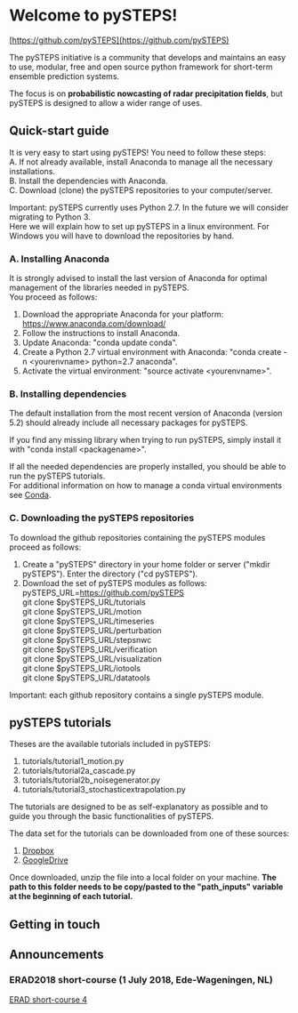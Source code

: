 # Welcome to pySTEPS!
[https://github.com/pySTEPS](https://github.com/pySTEPS)

The pySTEPS initiative is a community that develops and maintains an easy to use, modular, free and open source python framework for short-term ensemble prediction systems.

The focus is on **probabilistic nowcasting of radar precipitation fields**, but pySTEPS is designed to allow a wider range of uses.

## Quick-start guide
It is very easy to start using pySTEPS! You need to follow these steps:  <br/>
A. If not already available, install Anaconda to manage all the necessary installations.  <br/>
B. Install the dependencies with Anaconda.  <br/>
C. Download (clone) the pySTEPS repositories to your computer/server. <br/>

Important: pySTEPS currently uses Python 2.7. In the future we will consider migrating to Python 3. <br/>
Here we will explain how to set up pySTEPS in a linux environment. For Windows you will have to download the repositories by hand.


### A. Installing Anaconda
It is strongly advised to install the last version of Anaconda for optimal management of the libraries needed in pySTEPS. <br/> 
You proceed as follows: <br/>
1. Download the appropriate Anaconda for your platform: https://www.anaconda.com/download/ <br/>
2. Follow the instructions to install Anaconda. <br/>
3. Update Anaconda: "conda update conda". <br/>
4. Create a Python 2.7 virtual environment with Anaconda: "conda create -n \<yourenvname\> python=2.7 anaconda". <br/>
5. Activate the virtual environment: "source activate \<yourenvname\>". <br/>
  
### B. Installing dependencies  
The default installation from the most recent version of Anaconda (version 5.2) should already include all necessary packages for pySTEPS. 

If you find any missing library when trying to run pySTEPS, simply install it with "conda install \<packagename\>".

If all the needed dependencies are properly installed, you should be able to run the pySTEPS tutorials. <br/>
For additional information on how to manage a conda virtual environments see [Conda](https://uoa-eresearch.github.io/eresearch-cookbook/recipe/2014/11/20/conda/).

### C. Downloading the pySTEPS repositories
To download the github repositories containing the pySTEPS modules proceed as follows:
1. Create a "pySTEPS" directory in your home folder or server ("mkdir pySTEPS"). Enter the directory ("cd pySTEPS").
2. Download the set of pySTEPS modules as follows: <br/>
pySTEPS_URL=https://github.com/pySTEPS <br/>
git clone $pySTEPS_URL/tutorials <br/>
git clone $pySTEPS_URL/motion <br/>
git clone $pySTEPS_URL/timeseries <br/>
git clone $pySTEPS_URL/perturbation <br/>
git clone $pySTEPS_URL/stepsnwc <br/>
git clone $pySTEPS_URL/verification <br/>
git clone $pySTEPS_URL/visualization <br/>
git clone $pySTEPS_URL/iotools <br/>
git clone $pySTEPS_URL/datatools <br/>

Important: each github repository contains a single pySTEPS module. <br/>

## pySTEPS tutorials
Theses are the available tutorials included in pySTEPS:
1. tutorials/tutorial1_motion.py
2. tutorials/tutorial2a_cascade.py
3. tutorials/tutorial2b_noisegenerator.py
4. tutorials/tutorial3_stochasticextrapolation.py

The tutorials are designed to be as self-explanatory as possible and to guide you through the basic functionalities of pySTEPS.

The data set for the tutorials can be downloaded from one of these sources:
1. [Dropbox](https://www.dropbox.com/s/sowzh1kh02lu1fr/archive.zip?dl=0)
2. [GoogleDrive](https://drive.google.com/open?id=1LytJ5b0PcBHE3zWS5CHJm1_QeWGZxZwd)

Once downloaded, unzip the file into a local folder on your machine. **The path to this folder needs to be copy/pasted to the "path_inputs" variable at the beginning of each tutorial.**

## Getting in touch

## Announcements

### ERAD2018 short-course (1 July 2018, Ede-Wageningen, NL)

[ERAD short-course 4](https://www.erad2018.nl/short-courses/)


